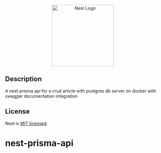 <p align="center">
  <a href="http://nestjs.com/" target="blank"><img src="https://nestjs.com/img/logo-small.svg" width="200" alt="Nest Logo" /></a>
</p>

## Description
A nest prisma api for a crud article with postgres db server on docker with swagger documentation integration 
## License

Nest is [MIT licensed](LICENSE).
# nest-prisma-api
